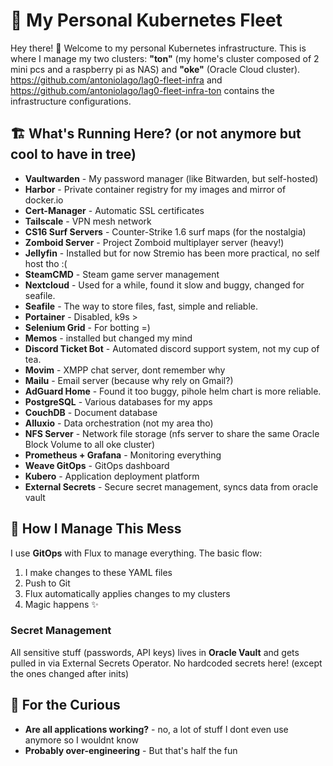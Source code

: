 # 🚀 My Personal Kubernetes Fleet

Hey there! 👋 Welcome to my personal Kubernetes infrastructure. This is where I manage my two clusters: **"ton"** (my home's cluster composed of 2 mini pcs and a raspberry pi as NAS) and **"oke"** (Oracle Cloud cluster). https://github.com/antoniolago/lag0-fleet-infra and https://github.com/antoniolago/lag0-fleet-infra-ton contains the infrastructure configurations.

## 🏗️ What's Running Here? (or not anymore but cool to have in tree)

- **Vaultwarden** - My password manager (like Bitwarden, but self-hosted)
- **Harbor** - Private container registry for my images and mirror of docker.io
- **Cert-Manager** - Automatic SSL certificates
- **Tailscale** - VPN mesh network
- **CS16 Surf Servers** - Counter-Strike 1.6 surf maps (for the nostalgia)
- **Zomboid Server** - Project Zomboid multiplayer server (heavy!)
- **Jellyfin** - Installed but for now Stremio has been more practical, no self host tho :( 
- **SteamCMD** - Steam game server management
- **Nextcloud** - Used for a while, found it slow and buggy, changed for seafile.
- **Seafile** - The way to store files, fast, simple and reliable.
- **Portainer** - Disabled, k9s >
- **Selenium Grid** - For botting =)
- **Memos** - installed but changed my mind
- **Discord Ticket Bot** - Automated discord support system, not my cup of tea.
- **Movim** - XMPP chat server, dont remember why
- **Mailu** - Email server (because why rely on Gmail?)
- **AdGuard Home** - Found it too buggy, pihole helm chart is more reliable.
- **PostgreSQL** - Various databases for my apps
- **CouchDB** - Document database
- **Alluxio** - Data orchestration (not my area tho)
- **NFS Server** - Network file storage (nfs server to share the same Oracle Block Volume to all oke cluster)
- **Prometheus + Grafana** - Monitoring everything
- **Weave GitOps** - GitOps dashboard
- **Kubero** - Application deployment platform
- **External Secrets** - Secure secret management, syncs data from oracle vault

## 🔧 How I Manage This Mess

I use **GitOps** with Flux to manage everything. The basic flow:
1. I make changes to these YAML files
2. Push to Git
3. Flux automatically applies changes to my clusters
4. Magic happens ✨

### Secret Management
All sensitive stuff (passwords, API keys) lives in **Oracle Vault** and gets pulled in via External Secrets Operator. No hardcoded secrets here! (except the ones changed after inits)


## 🚨 For the Curious

- **Are all applications working?** - no, a lot of stuff I dont even use anymore so I wouldnt know
- **Probably over-engineering** - But that's half the fun
